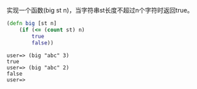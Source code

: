 实现一个函数(big st n)，当字符串st长度不超过n个字符时返回true。

```clojure
(defn big [st n]
    (if (<= (count st) n)
        true
        false))
```

```repl
user=> (big "abc" 3)
true
user=> (big "abc" 2)
false
user=>
```
